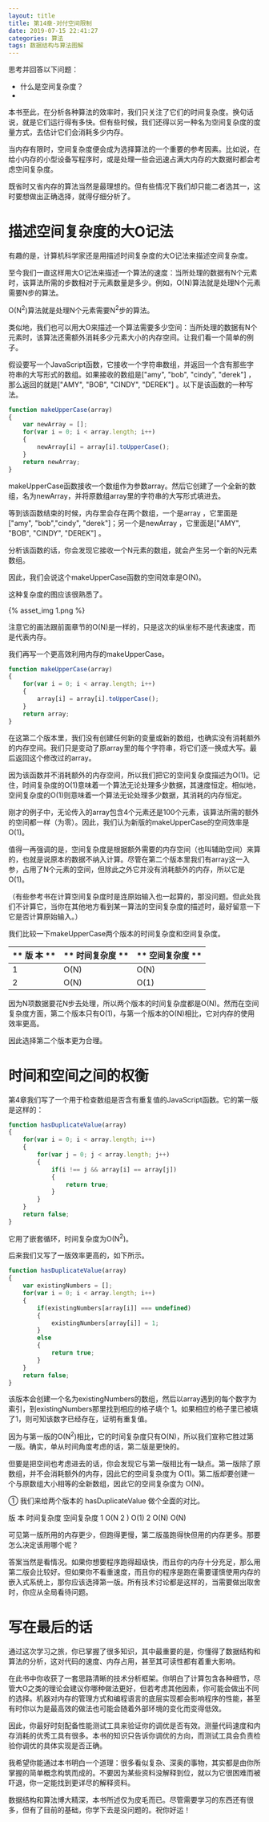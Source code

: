 ```yaml
---
layout: title
title: 第14章-对付空间限制
date: 2019-07-15 22:41:27
categories: 算法
tags: 数据结构与算法图解
---
```

思考并回答以下问题：
* 什么是空间复杂度？
* 

<!--more-->

本书至此，在分析各种算法的效率时，我们只关注了它们的时间复杂度。换句话说，就是它们运行得有多快。但有些时候，我们还得以另一种名为空间复杂度的度量方式，去估计它们会消耗多少内存。

当内存有限时，空间复杂度便会成为选择算法的一个重要的参考因素。比如说，在给小内存的小型设备写程序时，或是处理一些会迅速占满大内存的大数据时都会考虑空间复杂度。

既省时又省内存的算法当然是最理想的。但有些情况下我们却只能二者选其一，这时要想做出正确选择，就得仔细分析了。

# 描述空间复杂度的大O记法

有趣的是，计算机科学家还是用描述时间复杂度的大O记法来描述空间复杂度。

至今我们一直这样用大O记法来描述一个算法的速度：当所处理的数据有N个元素时，该算法所需的步数相对于元素数量是多少。例如，O(N)算法就是处理N个元素需要N步的算法。

O(N<sup>2</sup>)算法就是处理N个元素需要N<sup>2</sup>步的算法。

类似地，我们也可以用大O来描述一个算法需要多少空间：当所处理的数据有N个元素时，该算法还需额外消耗多少元素大小的内存空间。让我们看一个简单的例子。

假设要写一个JavaScript函数，它接收一个字符串数组，并返回一个含有那些字符串的大写形式的数组。如果接收的数组是["amy", "bob", "cindy", "derek"] ，那么返回的就是["AMY", "BOB", "CINDY", "DEREK"] 。以下是该函数的一种写法。
```js
function makeUpperCase(array) 
{
    var newArray = [];
    for(var i = 0; i < array.length; i++) 
    {
        newArray[i] = array[i].toUpperCase();
    }
    return newArray;
}
```
makeUpperCase函数接收一个数组作为参数array。然后它创建了一个全新的数组，名为newArray，并将原数组array里的字符串的大写形式填进去。

等到该函数结束的时候，内存里会存在两个数组，一个是array ，它里面是["amy", "bob","cindy", "derek"]；另一个是newArray ，它里面是["AMY", "BOB", "CINDY", "DEREK"] 。

分析该函数的话，你会发现它接收一个N元素的数组，就会产生另一个新的N元素数组。

因此，我们会说这个makeUpperCase函数的空间效率是O(N)。

这种复杂度的图应该很熟悉了。

{% asset_img 1.png %}

注意它的画法跟前面章节的O(N)是一样的，只是这次的纵坐标不是代表速度，而是代表内存。

我们再写一个更高效利用内存的makeUpperCase。
```js
function makeUpperCase(array) 
{
    for(var i = 0; i < array.length; i++) 
    {
        array[i] = array[i].toUpperCase();
    }
    return array;
}
```
在这第二个版本里，我们没有创建任何新的变量或新的数组，也确实没有消耗额外的内存空间。我们只是变动了原array里的每个字符串，将它们逐一换成大写。最后返回这个修改过的array。

因为该函数并不消耗额外的内存空间，所以我们把它的空间复杂度描述为O(1)。记住，时间复杂度的O(1)意味着一个算法无论处理多少数据，其速度恒定。相似地，空间复杂度的O(1)则意味着一个算法无论处理多少数据，其消耗的内存恒定。

刚才的例子中，无论传入的array包含4个元素还是100个元素，该算法所需的额外的空间都一样（为零）。因此，我们认为新版的makeUpperCase的空间效率是O(1)。

值得一再强调的是，空间复杂度是根据额外需要的内存空间（也叫辅助空间）来算的，也就是说原本的数据不纳入计算。尽管在第二个版本里我们有array这一入参，占用了N个元素的空间，但除此之外它并没有消耗额外的内存，所以它是O(1)。

（有些参考书在计算空间复杂度时是连原始输入也一起算的，那没问题。但此处我们不计算它，当你在其他地方看到某一算法的空间复杂度的描述时，最好留意一下它是否计算原始输入。）

我们比较一下makeUpperCase两个版本的时间复杂度和空间复杂度。

| <center>** 版 本  ** </center>  | <center>** 时间复杂度 ** </center>  | <center>** 空间复杂度 ** </center>  |
| :-| :- | :- |
| 1  |  O(N)  |  O(N)  |
| 2  |  O(N)  |  O(1)  |

因为N项数据要花N步去处理，所以两个版本的时间复杂度都是O(N)。然而在空间复杂度方面，第二个版本只有O(1)，与第一个版本的O(N)相比，它对内存的使用效率更高。

因此选择第二个版本更为合理。

# 时间和空间之间的权衡

第4章我们写了一个用于检查数组是否含有重复值的JavaScript函数。它的第一版是这样的：
```js
function hasDuplicateValue(array) 
{
    for(var i = 0; i < array.length; i++) 
    {
        for(var j = 0; j < array.length; j++) 
        {
            if(i !== j && array[i] == array[j]) 
            {
                return true;
            }
        }
    }
    return false;
}
```
它用了嵌套循环，时间复杂度为O(N<sup>2</sup>)。

后来我们又写了一版效率更高的，如下所示。
```js
function hasDuplicateValue(array) 
{
    var existingNumbers = [];
    for(var i = 0; i < array.length; i++) 
    {
        if(existingNumbers[array[i]] === undefined) 
        {
            existingNumbers[array[i]] = 1;
        } 
        else 
        {
            return true;
        }
    }
    return false;
}
```
该版本会创建一个名为existingNumbers的数组，然后以array遇到的每个数字为索引，到existingNumbers那里找到相应的格子填个 1。如果相应的格子里已被填了1，则可知该数字已经存在，证明有重复值。

因为与第一版的O(N<sup>2</sup>)相比，它的时间复杂度只有O(N)，所以我们宣称它胜过第一版。确实，单从时间角度考虑的话，第二版是更快的。

但要是把空间也考虑进去的话，你会发现它与第一版相比有一缺点。第一版除了原数组，并不会消耗额外的内存，因此它的空间复杂度为 O(1)。第二版却要创建一个与原数组大小相等的全新数组，因此它的空间复杂度为 O(N)。

①
我们来给两个版本的 hasDuplicateValue 做个全面的对比。

版 本  时间复杂度  空间复杂度
1  O(N 2 )  O(1)
2  O(N)  O(N)

可见第一版所用的内存更少，但跑得更慢，第二版虽跑得快但用的内存更多。那要怎么决定该用哪个呢？

答案当然是看情况。如果你想要程序跑得超级快，而且你的内存十分充足，那么用第二版会比较好。但如果你不看重速度，而且你的程序是跑在需要谨慎使用内存的嵌入式系统上，那你应该选择第一版。所有技术讨论都是这样的，当需要做出取舍时，你应从全局看待问题。

# 写在最后的话

通过这次学习之旅，你已掌握了很多知识，其中最重要的是，你懂得了数据结构和算法的分析，这对代码的速度、内存占用，甚至其可读性都有着重大影响。

在此书中你收获了一套思路清晰的技术分析框架。你明白了计算包含各种细节，尽管大O之类的理论会建议你哪种做法更好，但若考虑其他因素，你可能会做出不同的选择。机器对内存的管理方式和编程语言的底层实现都会影响程序的性能，甚至有时你以为是最高效的做法也可能会随着外部环境的变化而变得低效。

因此，你最好时刻配备性能测试工具来验证你的调优是否有效。测量代码速度和内存消耗的优秀工具有很多。本书的知识只告诉你调优的方向，而测试工具会负责检验你调优的具体实现是否正确。

我希望你能通过本书明白一个道理：很多看似复杂、深奥的事物，其实都是由你所掌握的简单概念构筑而成的。不要因为某些资料没解释到位，就以为它很困难而被吓退，你一定能找到更详尽的解释资料。

数据结构和算法博大精深，本书所述仅为皮毛而已。尽管需要学习的东西还有很多，但有了目前的基础，你学下去是没问题的。祝你好运！